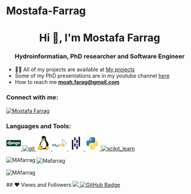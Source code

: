 # Mostafa-Farrag

<h1 align="center">Hi 👋, I'm Mostafa Farrag</h1>
<h3 align="center">Hydroinformatian, PhD researcher and Software Engineer</h3>

- 👨‍💻 All of my projects are available at [My projects](https://github.com/MAfarrag)
- Some of my PhD presentations are in my youtube channel [here]([https://www.youtube.com/channel/UC74SgWA5QZHMYOoFvCpoMSA](https://www.youtube.com/channel/UCcB-LfAyB8mMnnU-A-Vx0Gw))
- How to reach me **moah.farag@gmail.com**

<h3 align="left">Connect with me:</h3>
<p align="left">
<a href="https://www.linkedin.com/in/mafarrag/" target="blank"><img align="center" src="https://raw.githubusercontent.com/rahuldkjain/github-profile-readme-generator/master/src/images/icons/Social/linked-in-alt.svg" alt="Mostafa Farrag" height="30" width="40" /></a>
</p>

<h3 align="left">Languages and Tools:</h3>
<p align="left"> <a href="https://www.djangoproject.com/" target="_blank" rel="noreferrer"> <img src="https://raw.githubusercontent.com/devicons/devicon/master/icons/django/django-original.svg" alt="django" width="40" height="40"/> </a> <a href="https://git-scm.com/" target="_blank" rel="noreferrer"> <img src="https://www.vectorlogo.zone/logos/git-scm/git-scm-icon.svg" alt="git" width="40" height="40"/> </a> <a href="https://www.linux.org/" target="_blank" rel="noreferrer"> <img src="https://raw.githubusercontent.com/devicons/devicon/master/icons/linux/linux-original.svg" alt="linux" width="40" height="40"/> </a> <a href="https://www.mysql.com/" target="_blank" rel="noreferrer"> <img src="https://raw.githubusercontent.com/devicons/devicon/master/icons/mysql/mysql-original-wordmark.svg" alt="mysql" width="40" height="40"/> </a> <a href="https://pandas.pydata.org/" target="_blank" rel="noreferrer"> <img src="https://raw.githubusercontent.com/devicons/devicon/2ae2a900d2f041da66e950e4d48052658d850630/icons/pandas/pandas-original.svg" alt="pandas" width="40" height="40"/> </a> <a href="https://www.python.org" target="_blank" rel="noreferrer"> <img src="https://raw.githubusercontent.com/devicons/devicon/master/icons/python/python-original.svg" alt="python" width="40" height="40"/> </a> <a href="https://scikit-learn.org/" target="_blank" rel="noreferrer"> <img src="https://upload.wikimedia.org/wikipedia/commons/0/05/Scikit_learn_logo_small.svg" alt="scikit_learn" width="40" height="40"/> </a>
</p>
<p><img align="left" src="https://github-readme-stats.vercel.app/api/top-langs?username=MAfarrag&show_icons=true&locale=en&layout=compact" alt="MAfarrag" /></p>

<p>&nbsp;<img align="center" src="https://github-readme-stats.vercel.app/api?username=MAfarrag&show_icons=true&locale=en" alt="Mafarrag" /></p>

<p><img align="center" src="https://github-readme-streak-stats.herokuapp.com/?user=MAfarrag&" alt="MAfarrag" /></p>
## ❤ Views and Followers
<a href="https://github.com/MAfarrag/github-profile-views-counter">
    <img src="https://komarev.com/ghpvc/?username=MAfarrag">
</a>
<a href="https://github.com/MAfarrag?tab=followers"><img src="https://img.shields.io/github/followers/MAfarrag?label=Followers&style=social" alt="GitHub Badge"></a>

